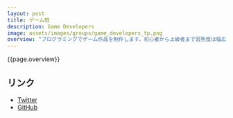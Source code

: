 ```yaml
---
layout: post
title: ゲーム班
description: Game Developers
image: assets/images/groups/game_developers_tp.png
overview: "プログラミングでゲーム作品を制作します。初心者から上級者まで習熟度は幅広く、お互いの作品を見せ合ったり、知見を共有したりします。明大祭などではゲーム作品の共同制作の機会もあります！"
---
```


{{page.overview}}

## リンク
- [Twitter](https://twitter.com/sokon_p)
- [GitHub](https://github.com/ccc-sokon)